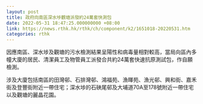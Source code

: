 ```yaml
---
layout: post
title: 政府向南區深水埗觀塘派發約24萬套快測包
date: 2022-05-31 18:47:25.000000000 +08:00
link: https://news.rthk.hk/rthk/ch/component/k2/1651018-20220531.htm
categories: rthk
---
```


因應南區、深水埗及觀塘的污水檢測結果呈陽性和病毒量相對較高，當局向區內多幢大廈的居民、清潔員工及物管員工派發合共約24萬套快速抗原測試包，作自願檢測。

涉及大廈包括南區的田灣邨、石排灣邨、鴻福苑、漁暉苑、漁光邨、興和街、嘉禾街及登豐街附近一帶住宅；深水埗的石硤尾邨及大埔道70A至178號附近一帶住宅以及觀塘的麗晶花園。
